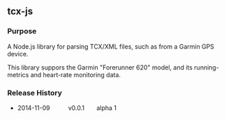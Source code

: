 ## tcx-js

### Purpose

A Node.js library for parsing TCX/XML files, such as from a Garmin GPS device.

This library suppors the Garmin "Forerunner 620" model, and its running-metrics
and heart-rate monitoring data.

### Release History

* 2014-11-09   v0.0.1  alpha 1
